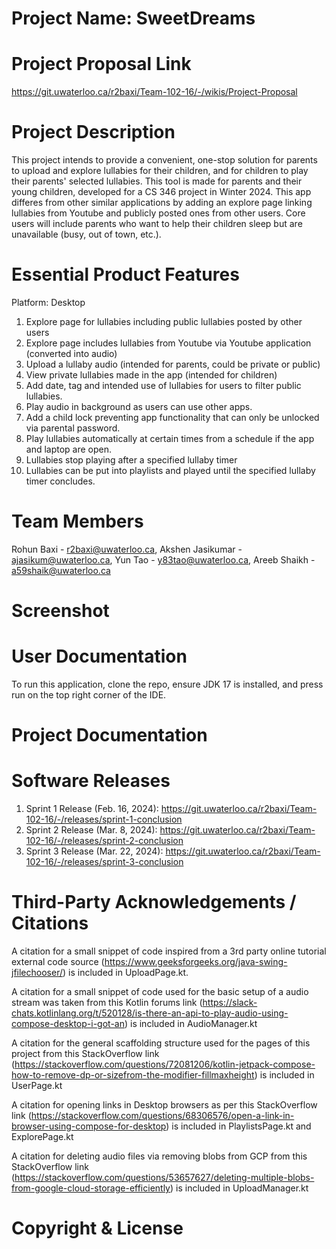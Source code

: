 # Project Name: SweetDreams

# Project Proposal Link

https://git.uwaterloo.ca/r2baxi/Team-102-16/-/wikis/Project-Proposal

# Project Description

This project intends to provide a convenient, one-stop solution for parents to upload and explore lullabies for their children, and for children to play their parents' selected lullabies. This tool is made for parents and their young children, developed for a CS 346 project in Winter 2024. This app differes from other similar applications by adding an explore page linking lullabies from Youtube and publicly posted ones from other users. Core users will include parents who want to help their children sleep but are unavailable (busy, out of town, etc.).

# Essential Product Features

Platform: Desktop

1. Explore page for lullabies including public lullabies posted by other users
2. Explore page includes lullabies from Youtube via Youtube application (converted into audio)
3. Upload a lullaby audio (intended for parents, could be private or public)
4. View private lullabies made in the app (intended for children)
5. Add date, tag and intended use of lullabies for users to filter public lullabies.
6. Play audio in background as users can use other apps.
7. Add a child lock preventing app functionality that can only be unlocked via parental password.
8. Play lullabies automatically at certain times from a schedule if the app and laptop are open.
9. Lullabies stop playing after a specified lullaby timer
10. Lullabies can be put into playlists and played until the specified lullaby timer concludes. 

# Team Members

Rohun Baxi - r2baxi@uwaterloo.ca, Akshen Jasikumar - ajasikum@uwaterloo.ca, Yun Tao - y83tao@uwaterloo.ca, Areeb Shaikh - a59shaik@uwaterloo.ca

# Screenshot

# User Documentation

To run this application, clone the repo, ensure JDK 17 is installed, and press run on the top right corner of the IDE.

# Project Documentation

# Software Releases

1. Sprint 1 Release (Feb. 16, 2024): https://git.uwaterloo.ca/r2baxi/Team-102-16/-/releases/sprint-1-conclusion
2. Sprint 2 Release (Mar. 8, 2024): https://git.uwaterloo.ca/r2baxi/Team-102-16/-/releases/sprint-2-conclusion
3. Sprint 3 Release (Mar. 22, 2024): https://git.uwaterloo.ca/r2baxi/Team-102-16/-/releases/sprint-3-conclusion

# Third-Party Acknowledgements / Citations

A citation for a small snippet of code inspired from a 3rd party online tutorial external code source (https://www.geeksforgeeks.org/java-swing-jfilechooser/) is included in UploadPage.kt.

A citation for a small snippet of code used for the basic setup of a audio stream was taken from this Kotlin forums link (https://slack-chats.kotlinlang.org/t/520128/is-there-an-api-to-play-audio-using-compose-desktop-i-got-an) is included in AudioManager.kt

A citation for the general scaffolding structure used for the pages of this project from this StackOverflow link (https://stackoverflow.com/questions/72081206/kotlin-jetpack-compose-how-to-remove-dp-or-sizefrom-the-modifier-fillmaxheight) is included in UserPage.kt

A citation for opening links in Desktop browsers as per this StackOverflow link (https://stackoverflow.com/questions/68306576/open-a-link-in-browser-using-compose-for-desktop) is included in PlaylistsPage.kt and ExplorePage.kt

A citation for deleting audio files via removing blobs from GCP from this StackOverflow link (https://stackoverflow.com/questions/53657627/deleting-multiple-blobs-from-google-cloud-storage-efficiently) is included in UploadManager.kt 

# Copyright & License

